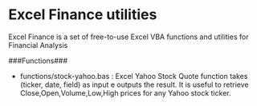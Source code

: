 Excel Finance utilities
=============

Excel Finance is a set of free-to-use Excel VBA functions and utilities for Financial Analysis

###Functions###
* functions/stock-yahoo.bas : Excel Yahoo Stock Quote function takes (ticker, date, field) as input e outputs the result. It is useful to retrieve Close,Open,Volume,Low,High prices for any Yahoo stock ticker.
